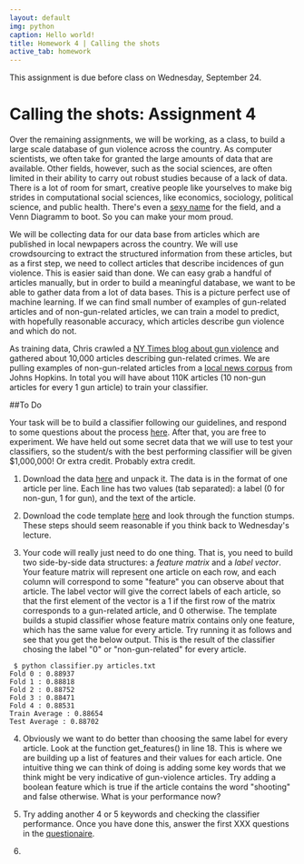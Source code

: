 ```yaml
---
layout: default
img: python
caption: Hello world!
title: Homework 4 | Calling the shots
active_tab: homework
---
```



<div class="alert alert-info">
  This assignment is due before class on Wednesday, September 24.</div>

Calling the shots<span class="text-muted">: Assignment 4</span> 
=============================================================
Over the remaining assignments, we will be working, as a class, to build a large scale database of gun violence across the country. As computer scientists, we often take for granted the large amounts of data that are available. Other fields, however, such as the social sciences, are often limited in their ability to carry out robust studies because of a lack of data. There is a lot of room for smart, creative people like yourselves to make big strides in computational social sciences, like economics, sociology, political science, and public health. There's even a [sexy name](http://en.wikipedia.org/wiki/Data_science) for the field, and a Venn Diagramm to boot. So you can make your mom proud.

We will be collecting data for our data base from articles which are published in local newpapers across the country. We will use crowdsourcing to extract the structured information from these articles, but as a first step, we need to collect articles that describe incidences of gun violence. This is easier said than done. We can easy grab a handful of articles manually, but in order to build a meaningful database, we want to be able to gather data from a lot of data bases. This is a picture perfect use of machine learning. If we can find small number of examples of gun-related articles and of non-gun-related articles, we can train a model to predict, with hopefully reasonable accuracy, which articles describe gun violence and which do not. 

As training data, Chris crawled a [NY Times blog about gun violence](http://nocera.blogs.nytimes.com/category/gun-report/) and gathered about 10,000 articles describing gun-related crimes. We are pulling examples of non-gun-related articles from a [local news corpus](ihttp://www.cs.jhu.edu/~anni/papers/alnc_lrec14.pdf) from Johns Hopkins.  In total you will have about 110K articles (10 non-gun articles for every 1 gun article) to train your classifier. 

##To Do

Your task will be to build a classifier following our guidelines, and respond to some questions about the process [here](). After that, you are free to experiment. We have held out some secret data that we will use to test your classifiers, so the student/s with the best performing classifier will be given $1,000,000! Or extra credit. Probably extra credit.

1. Download the data [here]() and unpack it. The data is in the format of one article per line. Each line has two values (tab separated): a label (0 for non-gun, 1 for gun), and the text of the article. 

2. Download the code template [here]() and look through the function stumps. These steps should seem reasonable if you think back to Wednesday's lecture.

3. Your code will really just need to do one thing. That is, you need to build two side-by-side data structures: a *feature matrix* and a *label vector*. Your feature matrix will represent one article on each row, and each column will correspond to some "feature" you can observe about that article. The label vector will give the correct labels of each article, so that the first element of the vector is a 1 if the first row of the matrix corresponds to a gun-related article, and 0 otherwise. The template builds a stupid classifier whose feature matrix contains only one feature, which has the same value for every article. Try running it as follows and see that you get the below output. This is the result of the classifier chosing the label "0" or "non-gun-related" for every article.

<pre><code> $ python classifier.py articles.txt 
Fold 0 : 0.88937
Fold 1 : 0.88818
Fold 2 : 0.88752
Fold 3 : 0.88471
Fold 4 : 0.88531
Train Average : 0.88654
Test Average : 0.88702 </code></pre>

4. Obviously we want to do better than choosing the same label for every article. Look at the function get_features() in line 18. This is where we are building up a list of features and their values for each article. One intuitive thing we can think of doing is adding some key words that we think might be very indicative of gun-violence articles. Try adding a boolean feature which is true if the article contains the word "shooting" and false otherwise. What is your performance now?

5. Try adding another 4 or 5 keywords and checking the classifier performance. Once you have done this, answer the first XXX questions in the [questionaire](). 

6. 



